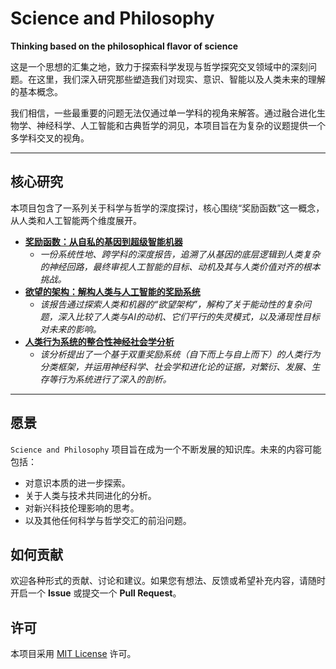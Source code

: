 # Science and Philosophy

**Thinking based on the philosophical flavor of science**

[](https://opensource.org/licenses/MIT)

这是一个思想的汇集之地，致力于探索科学发现与哲学探究交叉领域中的深刻问题。在这里，我们深入研究那些塑造我们对现实、意识、智能以及人类未来的理解的基本概念。

我们相信，一些最重要的问题无法仅通过单一学科的视角来解答。通过融合进化生物学、神经科学、人工智能和古典哲学的洞见，本项目旨在为复杂的议题提供一个多学科交叉的视角。

-----

## 核心研究

本项目包含了一系列关于科学与哲学的深度探讨，核心围绕“奖励函数”这一概念，从人类和人工智能两个维度展开。

  * **[奖励函数：从自私的基因到超级智能机器]([奖励函数：人与人工智能_.md](https://github.com/user-attachments/files/21523038/_.md))**
      * *一份系统性地、跨学科的深度报告，追溯了从基因的底层逻辑到人类复杂的神经回路，最终审视人工智能的目标、动机及其与人类价值对齐的根本挑战。*
  * **[欲望的架构：解构人类与人工智能的奖励系统](https://github.com/maozida880/Science-and-Philosophy/blob/main/%E5%A5%96%E5%8A%B1%E5%87%BD%E6%95%B0%EF%BC%9A%E8%A7%A3%E6%9E%84%E4%BA%BA%E7%B1%BB%E4%B8%8E%E4%BA%BA%E5%B7%A5%E6%99%BA%E8%83%BD%E7%9A%84%E5%A5%96%E5%8A%B1%E7%B3%BB%E7%BB%9F.md)**
      * *该报告通过探索人类和机器的“欲望架构”，解构了关于能动性的复杂问题，深入比较了人类与AI的动机、它们平行的失灵模式，以及涌现性目标对未来的影响。*
  * **[人类行为系统的整合性神经社会学分析](https://github.com/maozida880/Science-and-Philosophy/blob/main/%E5%A5%96%E5%8A%B1%E7%B3%BB%E7%BB%9F%E4%B8%8E%E4%BA%BA%E7%B1%BB%E8%A1%8C%E4%B8%BA%E5%88%86%E7%B1%BB.md)**
      * *该分析提出了一个基于双重奖励系统（自下而上与自上而下）的人类行为分类框架，并运用神经科学、社会学和进化论的证据，对繁衍、发展、生存等行为系统进行了深入的剖析。*


-----

## 愿景

`Science and Philosophy` 项目旨在成为一个不断发展的知识库。未来的内容可能包括：

  * 对意识本质的进一步探索。
  * 关于人类与技术共同进化的分析。
  * 对新兴科技伦理影响的思考。
  * 以及其他任何科学与哲学交汇的前沿问题。

## 如何贡献

欢迎各种形式的贡献、讨论和建议。如果您有想法、反馈或希望补充内容，请随时开启一个 **Issue** 或提交一个 **Pull Request**。

## 许可

本项目采用 [MIT License]([LICENSE.md](https://github.com/user-attachments/files/21523048/LICENSE.md)) 许可。
